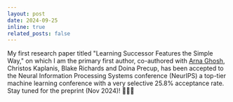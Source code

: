 ```yaml
---
layout: post
date: 2024-09-25 
inline: true
related_posts: false
---
```


My first research paper titled "Learning Successor Features the Simple Way," on which I am the primary first author, co-authored with <a href='https://arnaghosh.github.io/index.html'>Arna Ghosh</a>, Christos Kaplanis, Blake Richards and Doina Precup, has been accepted to the Neural Information Processing Systems conference (NeurIPS) a top-tier machine learning conference with a very selective 25.8% acceptance rate. Stay tuned for the preprint (Nov 2024)! 🎉📝🧠 
